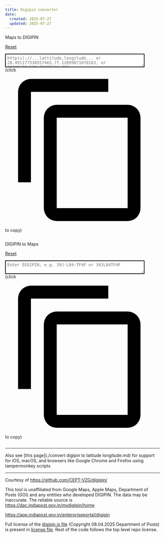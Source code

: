 ```yaml
---
title: Digipin converter
date:
  created: 2025-07-27
  updated: 2025-07-27
---
```


Maps to DIGIPIN

[Reset](/digipin/tool)

<script type="module" src="/javascripts/tool.js"></script>

<textarea id="md_maps_url"
type="text"
style="border:2px solid; outline:none; width:90%;padding:5px;"
placeholder="http(s)://...lattitude,longitude... or 28.491177530557465,77.12099871070163, or 28°29'28.6&quot;N,77°07'16.4&quot;E"></textarea>

<div id="md_collected_coords"></div>
<div id="md_digipin_output">
  (click <span class="twemoji"><svg xmlns="http://www.w3.org/2000/svg" viewBox="0 0 24 24"><path d="M19 21H8V7h11m0-2H8a2 2 0 0 0-2 2v14a2 2 0 0 0 2 2h11a2 2 0 0 0 2-2V7a2 2 0 0 0-2-2m-3-4H4a2 2 0 0 0-2 2v14h2V3h12z"/></svg></span> to copy)
  <pre style="width:20em"><span></span><code></code></pre>
</div>

DIGIPIN to Maps

[Reset](/digipin/tool)

<textarea id="dm_digipin"
type="text"
style="border:2px solid; outline:none; width:90%;padding:5px;"
placeholder="Enter DIGIPIN, e.g. 39J-L84-TF4F or 39JL84TF4F"></textarea>

<div id="dm_calculated_coords">(click <span class="twemoji"><svg xmlns="http://www.w3.org/2000/svg" viewBox="0 0 24 24"><path d="M19 21H8V7h11m0-2H8a2 2 0 0 0-2 2v14a2 2 0 0 0 2 2h11a2 2 0 0 0 2-2V7a2 2 0 0 0-2-2m-3-4H4a2 2 0 0 0-2 2v14h2V3h12z"/></svg></span> to copy)</div>
<div id="dm_calculated_coords_copy">
  <pre style="width:20em"><span></span><code></code></pre>
</div>
<div id="dm_maps_url_output">
  <a href=""></a>
</div>
<div id="dm_google_maps_url_output">
  <a href=""></a>
</div>

---

Also see [this page](./convert digipin to latitude longitude.md) for support for iOS, macOS, and browsers like Google Chrome and Firefox using tampermonkey scripts

---

Courtesy of <https://github.com/CEPT-VZG/digipin/>

This tool is unaffiliated from Google Maps, Apple Maps, Department of Posts (GOI) and any entities who developed DIGIPIN. The data may be inaccurate. The reliable source is <https://dac.indiapost.gov.in/mydigipin/home>

<https://app.indiapost.gov.in/enterpriseportal/digipin>

Full license of the [digipin.js file](/javascripts/libs/digipin.js) (Copyright 08.04.2025 Department of Posts) is present in [license file](/javascripts/libs/LICENSE). Rest of the code follows the top level repo license.
